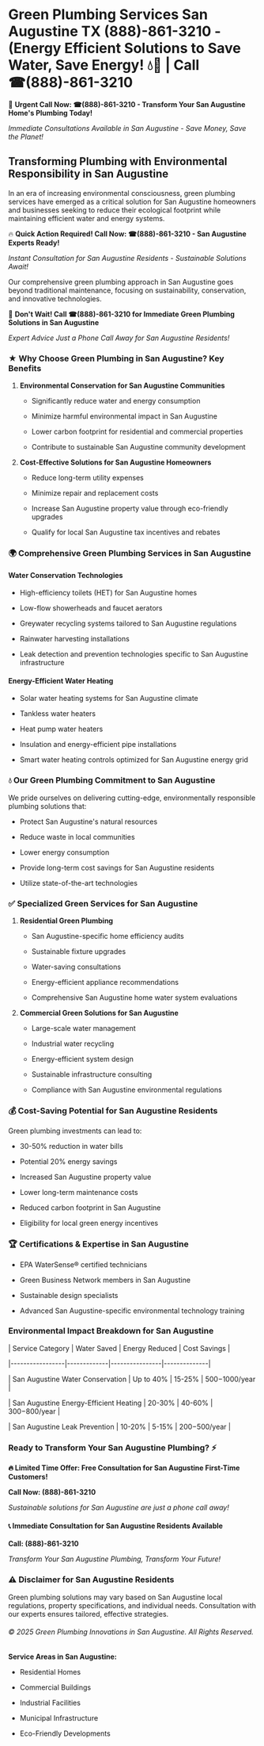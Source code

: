 # Green Plumbing Services San Augustine TX (888)-861-3210 - (Energy Efficient Solutions to Save Water, Save Energy! 💧🌿 | Call ☎(888)-861-3210

🚨 **Urgent Call Now: ☎(888)-861-3210 - Transform Your San Augustine Home's Plumbing Today!**
*Immediate Consultations Available in San Augustine - Save Money, Save the Planet!*

## Transforming Plumbing with Environmental Responsibility in San Augustine

In an era of increasing environmental consciousness, green plumbing services have emerged as a critical solution for San Augustine homeowners and businesses seeking to reduce their ecological footprint while maintaining efficient water and energy systems. 

🔥 **Quick Action Required! Call Now: ☎(888)-861-3210 - San Augustine Experts Ready!**
*Instant Consultation for San Augustine Residents - Sustainable Solutions Await!*

Our comprehensive green plumbing approach in San Augustine goes beyond traditional maintenance, focusing on sustainability, conservation, and innovative technologies.

🚨 **Don't Wait! Call ☎(888)-861-3210 for Immediate Green Plumbing Solutions in San Augustine**
*Expert Advice Just a Phone Call Away for San Augustine Residents!*

### ★ Why Choose Green Plumbing in San Augustine? Key Benefits

1. **Environmental Conservation for San Augustine Communities** 
   - Significantly reduce water and energy consumption
   - Minimize harmful environmental impact in San Augustine
   - Lower carbon footprint for residential and commercial properties
   - Contribute to sustainable San Augustine community development

2. **Cost-Effective Solutions for San Augustine Homeowners** 
   - Reduce long-term utility expenses
   - Minimize repair and replacement costs
   - Increase San Augustine property value through eco-friendly upgrades
   - Qualify for local San Augustine tax incentives and rebates

### 🌍 Comprehensive Green Plumbing Services in San Augustine

#### Water Conservation Technologies
- High-efficiency toilets (HET) for San Augustine homes
- Low-flow showerheads and faucet aerators
- Greywater recycling systems tailored to San Augustine regulations
- Rainwater harvesting installations
- Leak detection and prevention technologies specific to San Augustine infrastructure

#### Energy-Efficient Water Heating
- Solar water heating systems for San Augustine climate
- Tankless water heaters
- Heat pump water heaters
- Insulation and energy-efficient pipe installations
- Smart water heating controls optimized for San Augustine energy grid

### 💧 Our Green Plumbing Commitment to San Augustine

We pride ourselves on delivering cutting-edge, environmentally responsible plumbing solutions that:
- Protect San Augustine's natural resources
- Reduce waste in local communities
- Lower energy consumption
- Provide long-term cost savings for San Augustine residents
- Utilize state-of-the-art technologies

### ✅ Specialized Green Services for San Augustine

1. **Residential Green Plumbing**
   - San Augustine-specific home efficiency audits
   - Sustainable fixture upgrades
   - Water-saving consultations
   - Energy-efficient appliance recommendations
   - Comprehensive San Augustine home water system evaluations

2. **Commercial Green Solutions for San Augustine**
   - Large-scale water management
   - Industrial water recycling
   - Energy-efficient system design
   - Sustainable infrastructure consulting
   - Compliance with San Augustine environmental regulations

### 💰 Cost-Saving Potential for San Augustine Residents

Green plumbing investments can lead to:
- 30-50% reduction in water bills
- Potential 20% energy savings
- Increased San Augustine property value
- Lower long-term maintenance costs
- Reduced carbon footprint in San Augustine
- Eligibility for local green energy incentives

### 🏆 Certifications & Expertise in San Augustine

- EPA WaterSense® certified technicians
- Green Business Network members in San Augustine
- Sustainable design specialists
- Advanced San Augustine-specific environmental technology training

### Environmental Impact Breakdown for San Augustine

| Service Category | Water Saved | Energy Reduced | Cost Savings |
|-----------------|-------------|----------------|--------------|
| San Augustine Water Conservation | Up to 40% | 15-25% | $500-$1000/year |
| San Augustine Energy-Efficient Heating | 20-30% | 40-60% | $300-$800/year |
| San Augustine Leak Prevention | 10-20% | 5-15% | $200-$500/year |

### Ready to Transform Your San Augustine Plumbing? ⚡

**🔥 Limited Time Offer: Free Consultation for San Augustine First-Time Customers!**

**Call Now: (888)-861-3210**
*Sustainable solutions for San Augustine are just a phone call away!*

#### 📞 Immediate Consultation for San Augustine Residents Available

**Call: (888)-861-3210**
*Transform Your San Augustine Plumbing, Transform Your Future!*

### ⚠️ Disclaimer for San Augustine Residents

Green plumbing solutions may vary based on San Augustine local regulations, property specifications, and individual needs. Consultation with our experts ensures tailored, effective strategies.

###### © 2025 Green Plumbing Innovations in San Augustine. All Rights Reserved.

**Service Areas in San Augustine:** 
- Residential Homes
- Commercial Buildings
- Industrial Facilities
- Municipal Infrastructure
- Eco-Friendly Developments